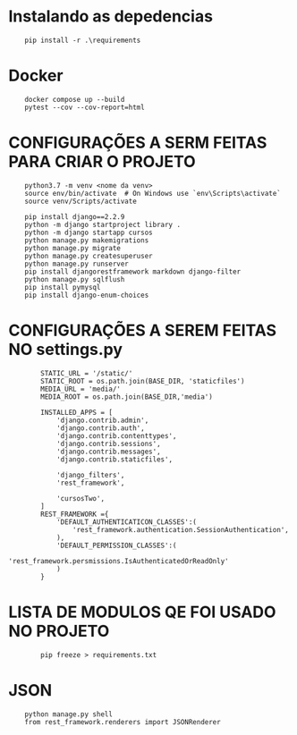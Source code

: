 # Instalando as depedencias 
        pip install -r .\requirements


# Docker

        docker compose up --build
        pytest --cov --cov-report=html

# CONFIGURAÇÕES A SERM FEITAS PARA CRIAR O PROJETO


        python3.7 -m venv <nome da venv>
        source env/bin/activate  # On Windows use `env\Scripts\activate`
        source venv/Scripts/activate

        pip install django==2.2.9
        python -m django startproject library .
        python -m django startapp cursos
        python manage.py makemigrations
        python manage.py migrate
        python manage.py createsuperuser
        python manage.py runserver
        pip install djangorestframework markdown django-filter
        python manage.py sqlflush
        pip install pymysql
        pip install django-enum-choices
# CONFIGURAÇÕES A SEREM FEITAS NO settings.py


            STATIC_URL = '/static/'
            STATIC_ROOT = os.path.join(BASE_DIR, 'staticfiles')
            MEDIA_URL = 'media/'
            MEDIA_ROOT = os.path.join(BASE_DIR,'media')

            INSTALLED_APPS = [
                'django.contrib.admin',
                'django.contrib.auth',
                'django.contrib.contenttypes',
                'django.contrib.sessions',
                'django.contrib.messages',
                'django.contrib.staticfiles',

                'django_filters',
                'rest_framework',

                'cursosTwo',
            ]
            REST_FRAMEWORK ={
                'DEFAULT_AUTHENTICATICON_CLASSES':(
                    'rest_framework.authentication.SessionAuthentication',
                ),
                'DEFAULT_PERMISSION_CLASSES':(
                    'rest_framework.persmissions.IsAuthenticatedOrReadOnly'
                )
            }

# LISTA DE MODULOS QE FOI USADO NO PROJETO


            pip freeze > requirements.txt


# JSON


        python manage.py shell  
        from rest_framework.renderers import JSONRenderer

